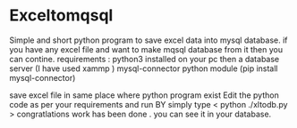 # Exceltomqsql
Simple and short python program to save excel data into mysql database.
if you have any excel file and want to make mqsql database from it then you can contine.
requirements :
  python3 installed on your pc
  then a database server (I have used xammp )
  mysql-connector python module  (pip install mysql-connector)
  
 save excel file in same place where python program exist
 Edit the python code as per your requirements and run 
 BY simply type < python ./xltodb.py > 
 congratlations work has been done .
 you can see it in your database.
